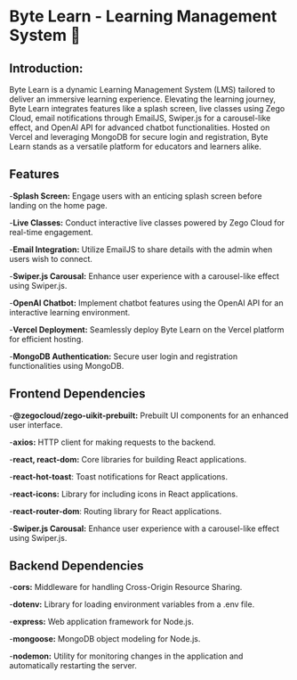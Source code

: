 # Byte Learn - Learning Management System 🚀


## Introduction:

Byte Learn is a dynamic Learning Management System (LMS) tailored to deliver an immersive learning experience. Elevating the learning journey, Byte Learn integrates features like a splash screen, live classes using Zego Cloud, email notifications through EmailJS, Swiper.js for a carousel-like effect, and OpenAI API for advanced chatbot functionalities. Hosted on Vercel and leveraging MongoDB for secure login and registration, Byte Learn stands as a versatile platform for educators and learners alike.


## Features

-**Splash Screen:** Engage users with an enticing splash screen before landing on the home page.

-**Live Classes:** Conduct interactive live classes powered by Zego Cloud for real-time engagement.

-**Email Integration:** Utilize EmailJS to share details with the admin when users wish to connect.

-**Swiper.js Carousal:** Enhance user experience with a carousel-like effect using Swiper.js.

-**OpenAI Chatbot:** Implement chatbot features using the OpenAI API for an interactive learning environment.

-**Vercel Deployment:** Seamlessly deploy Byte Learn on the Vercel platform for efficient hosting.

-**MongoDB Authentication:** Secure user login and registration functionalities using MongoDB.


## Frontend Dependencies

-**@zegocloud/zego-uikit-prebuilt:** Prebuilt UI components for an enhanced user interface.

-**axios:** HTTP client for making requests to the backend.

-**react, react-dom:** Core libraries for building React applications.

-**react-hot-toast**: Toast notifications for React applications.

-**react-icons:** Library for including icons in React applications.

-**react-router-dom**: Routing library for React applications.

-**Swiper.js Carousal:** Enhance user experience with a carousel-like effect using Swiper.js.

## Backend Dependencies

-**cors:** Middleware for handling Cross-Origin Resource Sharing.

-**dotenv:** Library for loading environment variables from a .env file.

-**express:** Web application framework for Node.js.

-**mongoose:** MongoDB object modeling for Node.js.

-**nodemon:** Utility for monitoring changes in the application and automatically restarting the server.
